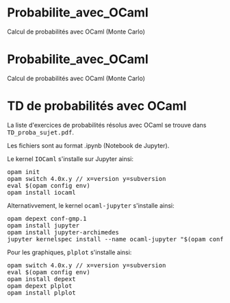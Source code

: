 # Probabilite_avec_OCaml
Calcul de probabilités avec OCaml (Monte Carlo)

# Probabilite_avec_OCaml
Calcul de probabilités avec OCaml (Monte Carlo)

<h1>TD de probabilités avec OCaml</h1>

La liste d'exercices de probabilités résolus avec OCaml se trouve dans <tt>TD_proba_sujet.pdf</tt>.

Les fichiers sont au format .ipynb (Notebook de Jupyter). 

Le kernel <tt>IOCaml</tt> s'installe sur Jupyter ainsi:
<pre>
opam init
opam switch 4.0x.y // x=version y=subversion
eval $(opam config env)
opam install iocaml
</pre>

Alternativvement, le kernel <tt>ocaml-jupyter</tt> s'installe ainsi:
<pre>
opam depext conf-gmp.1
opam install jupyter
opam install jupyter-archimedes
jupyter kernelspec install --name ocaml-jupyter "$(opam config var share)/ocaml-jupyter"
</pre> 

Pour les graphiques, <tt>plplot</tt> s'installe ainsi:
<pre>
opam switch 4.0x.y // x=version y=subversion
eval $(opam config env)
opam install depext
opam depext plplot
opam install plplot
</pre>
